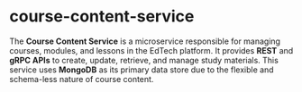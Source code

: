 # course-content-service
The **Course Content Service** is a microservice responsible for managing courses, modules, and lessons in the EdTech platform.   It provides **REST** and **gRPC APIs** to create, update, retrieve, and manage study materials.   This service uses **MongoDB** as its primary data store due to the flexible and schema-less nature of course content.
